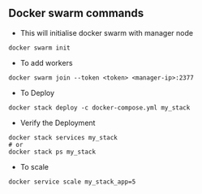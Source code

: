 ## Docker swarm commands

- This will initialise docker swarm with manager node
```shell
docker swarm init
```
- To add workers
```shell
docker swarm join --token <token> <manager-ip>:2377
```

- To Deploy
```shell
docker stack deploy -c docker-compose.yml my_stack

```
- Verify the Deployment
```shell
docker stack services my_stack
# or
docker stack ps my_stack
```

- To scale
```shell
docker service scale my_stack_app=5
```